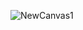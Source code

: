![NewCanvas1](https://user-images.githubusercontent.com/42814735/122599558-30f08500-d08c-11eb-83dd-23174cee08a0.png)
